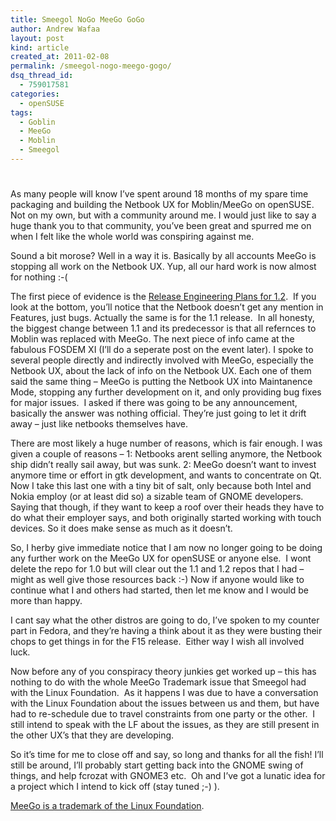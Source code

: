 ```yaml
---
title: Smeegol NoGo MeeGo GoGo
author: Andrew Wafaa
layout: post
kind: article
created_at: 2011-02-08
permalink: /smeegol-nogo-meego-gogo/
dsq_thread_id:
  - 759017581
categories:
  - openSUSE
tags:
  - Goblin
  - MeeGo
  - Moblin
  - Smeegol
---
```

# 

As many people will know I’ve spent around 18 months of my spare time packaging and building the Netbook UX for Moblin/MeeGo on openSUSE.  Not on my own, but with a community around me. I would just like to say a huge thank you to that community, you’ve been great and spurred me on when I felt like the whole world was conspiring against me.

Sound a bit morose? Well in a way it is. Basically by all accounts MeeGo is stopping all work on the Netbook UX. Yup, all our hard work is now almost for nothing :-(

The first piece of evidence is the [Release Engineering Plans for 1.2][2].  If you look at the bottom, you’ll notice that the Netbook doesn’t get any mention in Features, just bugs. Actually the same is for the 1.1 release.  In all honesty, the biggest change between 1.1 and its predecessor is that all refernces to Moblin was replaced with MeeGo. The next piece of info came at the fabulous FOSDEM XI (I’ll do a seperate post on the event later). I spoke to several people directly and indirectly involved with MeeGo, especially the Netbook UX, about the lack of info on the Netbook UX. Each one of them said the same thing – MeeGo is putting the Netbook UX into Maintanence Mode, stopping any further development on it, and only providing bug fixes for major issues.  I asked if there was going to be any announcement, basically the answer was nothing official. They’re just going to let it drift away – just like netbooks themselves have.

 [2]: http://wiki.meego.com/Release_Engineering/Plans/1.2 "MeeGo Release Engineering Pans for 1.2"

There are most likely a huge number of reasons, which is fair enough. I was given a couple of reasons – 1: Netbooks arent selling anymore, the Netbook ship didn’t really sail away, but was sunk. 2: MeeGo doesn’t want to invest anymore time or effort in gtk development, and wants to concentrate on Qt. Now I take this last one with a tiny bit of salt, only because both Intel and Nokia employ (or at least did so) a sizable team of GNOME developers. Saying that though, if they want to keep a roof over their heads they have to do what their employer says, and both originally started working with touch devices. So it does make sense as much as it doesn’t.

So, I herby give immediate notice that I am now no longer going to be doing any further work on the MeeGo UX for openSUSE or anyone else.  I wont delete the repo for 1.0 but will clear out the 1.1 and 1.2 repos that I had – might as well give those resources back :-) Now if anyone would like to continue what I and others had started, then let me know and I would be more than happy.

I cant say what the other distros are going to do, I’ve spoken to my counter part in Fedora, and they’re having a think about it as they were busting their chops to get things in for the F15 release.  Either way I wish all involved luck.

Now before any of you conspiracy theory junkies get worked up – this has nothing to do with the whole MeeGo Trademark issue that Smeegol had with the Linux Foundation.  As it happens I was due to have a conversation with the Linux Foundation about the issues between us and them, but have had to re-schedule due to travel constraints from one party or the other.  I still intend to speak with the LF about the issues, as they are still present in the other UX’s that they are developing.

So it’s time for me to close off and say, so long and thanks for all the fish! I’ll still be around, I’ll probably start getting back into the GNOME swing of things, and help fcrozat with GNOME3 etc.  Oh and I’ve got a lunatic idea for a project which I intend to kick off (stay tuned ;-) ).

[MeeGo is a trademark of the Linux Foundation][5].

 [5]: http://wiki.meego.com/MeeGo_Style_Guide#Trademark_Usage "MeeGo's Trademark Usage"
